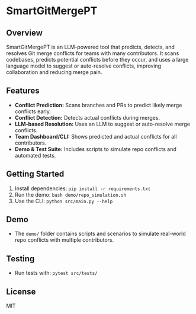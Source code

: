 # SmartGitMergePT

## Overview
SmartGitMergePT is an LLM-powered tool that predicts, detects, and resolves Git merge conflicts for teams with many contributors. It scans codebases, predicts potential conflicts before they occur, and uses a large language model to suggest or auto-resolve conflicts, improving collaboration and reducing merge pain.

## Features
- **Conflict Prediction:** Scans branches and PRs to predict likely merge conflicts early.
- **Conflict Detection:** Detects actual conflicts during merges.
- **LLM-based Resolution:** Uses an LLM to suggest or auto-resolve merge conflicts.
- **Team Dashboard/CLI:** Shows predicted and actual conflicts for all contributors.
- **Demo & Test Suite:** Includes scripts to simulate repo conflicts and automated tests.

## Getting Started
1. Install dependencies: `pip install -r requirements.txt`
2. Run the demo: `bash demo/repo_simulation.sh`
3. Use the CLI: `python src/main.py --help`

## Demo
- The `demo/` folder contains scripts and scenarios to simulate real-world repo conflicts with multiple contributors.

## Testing
- Run tests with: `pytest src/tests/`

## License
MIT